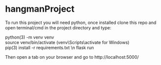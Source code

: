 # hangmanProject 
To run this project you will need python, once installed clone this repo and open terminal/cmd in the project directory and type:

python(3) -m venv venv  
source venv/bin/activate (venv\Scripts\activate for Windows)  
pip(3) install -r requirements.txt \n
flask run  

Then open a tab on your browser and go to http://localhost:5000/
